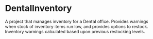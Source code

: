 ﻿# DentalInventory
A project that manages inventory for a Dental office. Provides warnings when stock of inventory items run low, and provides options to restock. Inventory warnings calculated based upon previous restocking levels.
